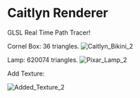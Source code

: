 # Caitlyn Renderer
GLSL Real Time Path Tracer!

Cornel Box: 36 triangles.
![Caitlyn_Bikini_2](https://github.com/AlerianEmperor/Caitlyn/assets/93391908/614701e0-782f-4141-be2f-2fa59575bd0b)

Lamp: 620074 triangles.
![Pixar_Lamp_2](https://github.com/AlerianEmperor/Caitlyn/assets/93391908/6d9babbb-0a17-4af8-ada4-f547f43cbf94)


Add Texture: 

![Added_Texture_2](https://github.com/AlerianEmperor/Caitlyn/assets/93391908/1038835c-b3ab-469b-bca5-903213dd4fc5)
